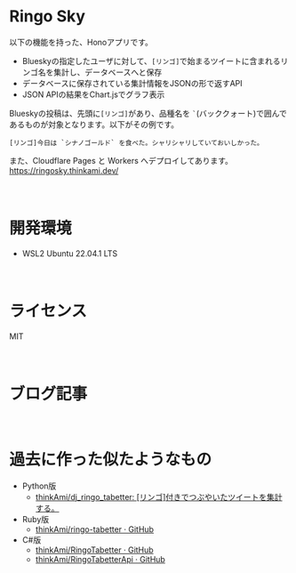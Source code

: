 # Ringo Sky

以下の機能を持った、Honoアプリです。

- Blueskyの指定したユーザに対して、`[リンゴ]`で始まるツイートに含まれるリンゴ名を集計し、データベースへと保存
- データベースに保存されている集計情報をJSONの形で返すAPI
- JSON APIの結果をChart.jsでグラフ表示

  
Blueskyの投稿は、先頭に`[リンゴ]`があり、品種名を `` ` ``(バッククォート)で囲んであるものが対象となります。以下がその例です。

```
[リンゴ]今日は `シナノゴールド` を食べた。シャリシャリしていておいしかった。
```

  
また、Cloudflare Pages と Workers へデプロイしてあります。  
https://ringosky.thinkami.dev/

　
# 開発環境

- WSL2 Ubuntu 22.04.1 LTS


　  
# ライセンス
MIT

　  
# ブログ記事

　
# 過去に作った似たようなもの

- Python版
    - [thinkAmi/dj_ringo_tabetter: [リンゴ]付きでつぶやいたツイートを集計する。](https://github.com/thinkAmi/dj_ringo_tabetter)
- Ruby版
    - [thinkAmi/ringo-tabetter · GitHub](https://github.com/thinkAmi/ringo-tabetter)
- C#版
    - [thinkAmi/RingoTabetter · GitHub](https://github.com/thinkAmi/RingoTabetter)
    - [thinkAmi/RingoTabetterApi · GitHub](https://github.com/thinkAmi/RingoTabetterApi)
